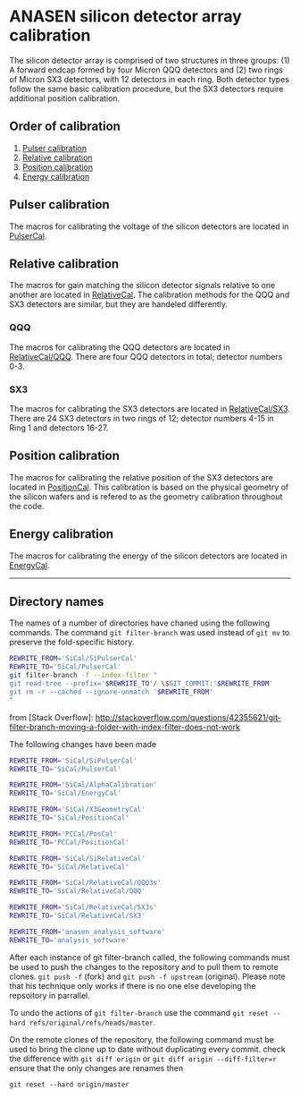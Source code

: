# ANASEN silicon detector array calibration
The silicon detector array is comprised of two structures in three groups: (1) A forward endcap formed by four Micron QQQ detectors and (2) two rings of Micron SX3 detectors, with 12 detectors in each ring. Both detector types follow the same basic calibration procedure, but the SX3 detectors require additional position calibration.
 
## Order of calibration
 1. [Pulser calibration](#pulser-calibration)
 2. [Relative calibration](#relative-calibration)
 3. [Position calibration](#position-calibration)
 3. [Energy calibration](#energy-calibration)

## Pulser calibration
The macros for calibrating the voltage of the silicon detectors are located in [PulserCal](PulserCal).

## Relative calibration
The macros for gain matching the silicon detector signals relative to one another are located in [RelativeCal](RelativeCal). The calibration methods for the QQQ and SX3 detectors are similar, but they are handeled differently.

### QQQ
The macros for calibrating the QQQ detectors are located in [RelativeCal/QQQ](RelativeCal/QQQ). There are four QQQ detectors in total; detector numbers 0-3.
### SX3
The macros for calibrating the SX3 detectors are located in [RelativeCal/SX3](RelativeCal/SX3). There are 24 SX3 detectors in two rings of 12; detector numbers 4-15 in Ring 1 and detectors 16-27.

## Position calibration
The macros for calibrating the relative position of the SX3 detectors are located in [PositionCal](PositionCal). This calibration is based on the physical geometry of the silicon wafers and is refered to as the geometry calibration throughout the code.

## Energy calibration
The macros for calibrating the energy of the silicon detectors are located in [EnergyCal](EnergyCal).

---

## Directory names
The names of a number of directories have chaned using the following commands. 
The command `git filter-branch` was used instead of `git mv` to preserve the fold-specific history.

````bash
REWRITE_FROM='SiCal/SiPulserCal'
REWRITE_TO='SiCal/PulserCal'
git filter-branch -f --index-filter "
git read-tree --prefix='$REWRITE_TO'/ \$GIT_COMMIT:'$REWRITE_FROM'
git rm -r --cached --ignore-unmatch '$REWRITE_FROM'
"
````

from [Stack Overflow]: http://stackoverflow.com/questions/42355621/git-filter-branch-moving-a-folder-with-index-filter-does-not-work

The following changes have been made
````bash
REWRITE_FROM='SiCal/SiPulserCal'
REWRITE_TO='SiCal/PulserCal'

REWRITE_FROM='SiCal/AlphaCalibration'
REWRITE_TO='SiCal/EnergyCal'

REWRITE_FROM='SiCal/X3GeometryCal'
REWRITE_TO='SiCal/PositionCal'

REWRITE_FROM='PCCal/PosCal'
REWRITE_TO='PCCal/PositionCal'

REWRITE_FROM='SiCal/SiRelativeCal'
REWRITE_TO='SiCal/RelativeCal'

REWRITE_FROM='SiCal/RelativeCal/QQQ3s'
REWRITE_TO='SiCal/RelativeCal/QQQ'

REWRITE_FROM='SiCal/RelativeCal/SX3s'
REWRITE_TO='SiCal/RelativeCal/SX3'

REWRITE_FROM='anasen_analysis_software'
REWRITE_TO='analysis_software'
````
After each instance of git filter-branch called, the following commands must be used to push the changes to the repository and to pull them to remote clones.
`git push -f` (fork) and `git push -f upstream` (original). Please note that his technique only works if there is no one else developing the repsoitory in parrallel.

To undo the actions of `git filter-branch` use the command `git reset --hard refs/original/refs/heads/master`.

On the remote clones of the repository, the following command must be used to bring the clone up to date without duplicating every commit. 
check the difference with 
`git diff origin` or `git diff origin --diff-filter=r`
ensure that the only changes are renames then 

`git reset --hard origin/master`
